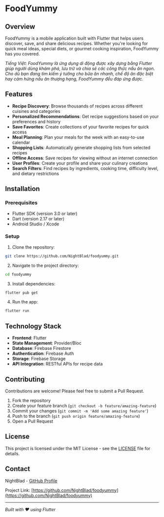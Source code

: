 # FoodYummy


## Overview

FoodYummy is a mobile application built with Flutter that helps users discover, save, and share delicious recipes. Whether you're looking for quick meal ideas, special diets, or gourmet cooking inspiration, FoodYummy has you covered.

*Tiếng Việt: FoodYummy là ứng dụng di động được xây dựng bằng Flutter giúp người dùng khám phá, lưu trữ và chia sẻ các công thức nấu ăn ngon. Cho dù bạn đang tìm kiếm ý tưởng cho bữa ăn nhanh, chế độ ăn đặc biệt hay cảm hứng nấu ăn thượng hạng, FoodYummy đều đáp ứng được.*

## Features

- **Recipe Discovery**: Browse thousands of recipes across different cuisines and categories
- **Personalized Recommendations**: Get recipe suggestions based on your preferences and history
- **Save Favorites**: Create collections of your favorite recipes for quick access
- **Meal Planning**: Plan your meals for the week with an easy-to-use calendar
- **Shopping Lists**: Automatically generate shopping lists from selected recipes
- **Offline Access**: Save recipes for viewing without an internet connection
- **User Profiles**: Create your profile and share your culinary creations
- **Search Filters**: Find recipes by ingredients, cooking time, difficulty level, and dietary restrictions



## Installation

### Prerequisites

- Flutter SDK (version 3.0 or later)
- Dart (version 2.17 or later)
- Android Studio / Xcode

### Setup

1. Clone the repository:
```bash
git clone https://github.com/NightBlad/foodyummy.git
```

2. Navigate to the project directory:
```bash
cd foodyummy
```

3. Install dependencies:
```bash
flutter pub get
```

4. Run the app:
```bash
flutter run
```

## Technology Stack

- **Frontend**: Flutter
- **State Management**: Provider/Bloc
- **Database**: Firebase Firestore
- **Authentication**: Firebase Auth
- **Storage**: Firebase Storage
- **API Integration**: RESTful APIs for recipe data

## Contributing

Contributions are welcome! Please feel free to submit a Pull Request.

1. Fork the repository
2. Create your feature branch (`git checkout -b feature/amazing-feature`)
3. Commit your changes (`git commit -m 'Add some amazing feature'`)
4. Push to the branch (`git push origin feature/amazing-feature`)
5. Open a Pull Request

## License

This project is licensed under the MIT License - see the [LICENSE](LICENSE) file for details.

## Contact

NightBlad - [GitHub Profile](https://github.com/NightBlad)

Project Link: [https://github.com/NightBlad/foodyummy](https://github.com/NightBlad/foodyummy)

---

*Built with ❤️ using Flutter*
